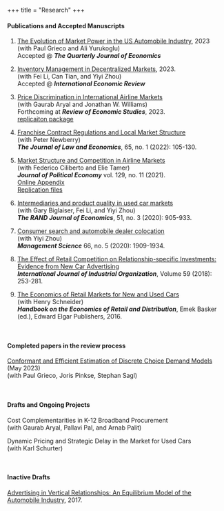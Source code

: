 +++
title = "Research"
+++

#### Publications and Accepted Manuscripts

1. [The Evolution of Market Power in the US Automobile Industry](/working_papers/CarMarkupsJuly2023.pdf), 2023  
(with Paul Grieco and Ali Yurukoglu)  
Accepted @ ***The Quarterly Journal of Economics***   

1. [Inventory Management in Decentralized Markets](/working_papers/inventory_march2023.pdf), 2023.    
(with Fei Li, Can Tian, and Yiyi Zhou)   
Accepted @ ***International Economic Review***   

1. [Price Discrimination in International Airline Markets](http://track.smtpsendmail.com/9032119/c?p=cNQE9kK5vkzi0JJUlQ6s8FLLjV7Z4dX2odFlWBZGQv3cZ3pKuI5ejgOBfkOBK0Hc9-2187DqNTXQLblX_5BfVCAQRHowmgLP9tOf8sjEPeR8ZnO22OMzWOvEyvmVpky_Q07tP-mYb4tJar1INQpJPzwNenMFZ9q-rHkDJU8yOu3hdUgcqCHxggghAftnMENvAAmf8qT-xTfJfPz3nZe9pfiyAGzIsPx8YTDPKc-WUDFUBcfuFcbc6kMVHKKrYKuBHqGC6esvRHL3EZF3OrVm1W52rhgv1VKopyO31PznXXBF_NxobxhPIldLtIlBNYNWRl-TeeYqpMfBarn0GjgSeJemYablOsD6d6PlIKII4yHgwUT9_BSfmpU2eJjNJ_VC)  
(with Gaurab Aryal and Jonathan W. Williams)   
Forthcoming at ***Review of Economic Studies***, 2023.  
[replicaiton package](https://zenodo.org/record/7392123)  

1. [Franchise Contract Regulations and Local Market Structure](/published_papers/Murry_Newberry_JLE_2022.pdf)  
(with Peter Newberry)  
***The Journal of Law and Economics***, 65, no. 1 (2022): 105-130.    

1. [Market Structure and Competition in Airline Markets](/published_papers/CMT_JPE_2021.pdf)  
(with Federico Ciliberto and Elie Tamer)  
***Journal of Political Economy***  vol. 129, no. 11 (2021).  
[Online Appendix](/published_papers/CMT_Appendix.pdf)  
[Replication files](https://www.journals.uchicago.edu/doi/suppl/10.1086/715848)  

1. [Intermediaries and product quality in used car markets](/published_papers/Biglaiser_etal_RAND_2020.pdf)  
(with Gary Biglaiser, Fei Li, and Yiyi Zhou)  
***The RAND Journal of Economics***, 51, no. 3 (2020): 905-933.  

1. [Consumer search and automobile dealer colocation](/published_papers/Murry_Zhou_ManSci_2020.pdf)  
(with Yiyi Zhou)  
***Management Science*** 66, no. 5 (2020): 1909-1934.  

1. [The Effect of Retail Competition on Relationship-specific Investments: Evidence from New Car Advertising](/published_papers/Murry_IJIO_2018.pdf)   
***International Journal of Industrial Organization***, Volume 59 (2018): 253-281.  

1. [The Economics of Retail Markets for New and Used Cars](https://works.bepress.com/henry_schneider/12/)  
(with Henry Schneider)   
***Handbook on the Economics of Retail and Distribution***, Emek Basker (ed.), Edward Elgar Publishers, 2016.  

<br>

#### Completed papers in the review process 

[Conformant and Efficient Estimation of Discrete Choice Demand Models](https://paulgrieco.github.io/files/preprint/like-blp.pdf) (May 2023)  
(with Paul Grieco, Joris Pinkse, Stephan Sagl)  

<br>

#### Drafts and Ongoing Projects

Cost Complementarities in K-12 Broadband Procurement  
(with Gaurab Aryal, Pallavi Pal, and Arnab Palit)  

Dynamic Pricing and Strategic Delay in the Market for Used Cars  
(with Karl Schurter)  


<br>

#### Inactive Drafts

[Advertising in Vertical Relationships: An Equilibrium Model of the Automobile Industry](/working_papers/Murry_AdsVertical_2017.pdf), 2017.   